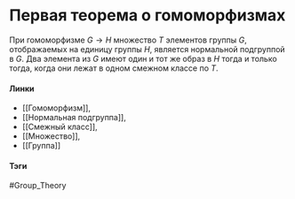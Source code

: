 # Первая теорема о гомоморфизмах
При гомоморфизме $G\to H$ множество $T$ элементов группы $G$, отображаемых на единицу группы $H$, является нормальной подгруппой в $G$. Два элемента из $G$ имеют один и тот же образ в $H$ тогда и только тогда, когда они лежат в одном смежном классе по $T$.

#### Линки 
- [[Гомоморфизм]],
- [[Нормальная подгруппа]],
- [[Смежный класс]],
- [[Множество]],
- [[Группа]]
#### Тэги 
 #Group_Theory